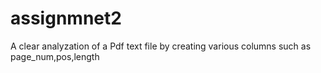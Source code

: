 # assignmnet2
A clear analyzation of a Pdf text file by creating various columns such as page_num,pos,length
